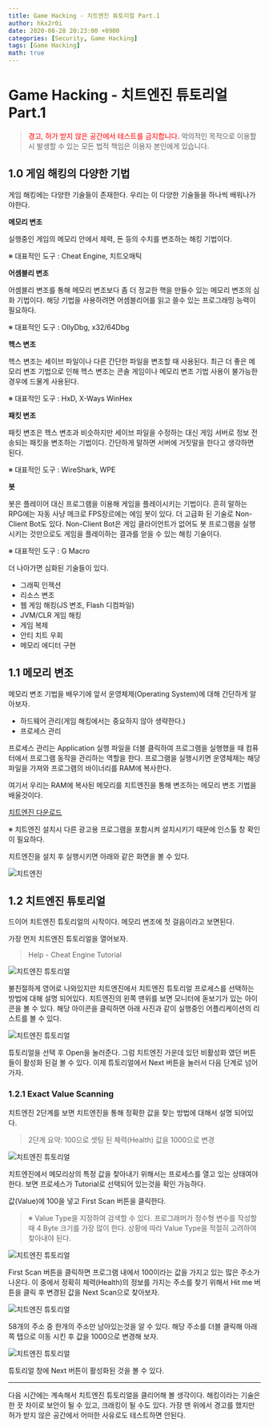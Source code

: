 ```yaml
---
title: Game Hacking - 치트엔진 튜토리얼 Part.1
author: hkx2r0i
date: 2020-08-28 20:23:00 +0900
categories: [Security, Game Hacking]
tags: [Game Hacking]
math: true
---
```


# Game Hacking - 치트엔진 튜토리얼 Part.1

> <font color="red">경고, 허가 받지 않은 공간에서 테스트를 금지합니다.</font> 악의적인 목적으로 이용할 시 발생할 수 있는 모든 법적 책임은 이용자 본인에게 있습니다.

## 1.0 게임 해킹의 다양한 기법

게임 해킹에는 다양한 기술들이 존재한다. 우리는 이 다양한 기술들을 하나씩 배워나가야한다.

**메모리 변조**

실행중인 게임의 메모리 안에서 체력, 돈 등의 수치를 변조하는 해킹 기법이다.

※ 대표적인 도구 : Cheat Engine, 치트오매틱

**어셈블리 변조**

어셈블리 변조를 통해 메모리 변조보다 좀 더 정교한 핵을 만들수 있는 메모리 변조의 심화 기법이다.
해당 기법을 사용하려면 어셈블리어를 읽고 쓸수 있는 프로그래밍 능력이 필요하다.

※ 대표적인 도구 : OllyDbg, x32/64Dbg

**헥스 변조**

헥스 변조는 세이브 파일이나 다른 간단한 파일을 변조할 때 사용된다.
최근 더 좋은 메모리 변조 기법으로 인해 헥스 변조는 콘솔 게임이나 메모리 변조 기법 사용이 불가능한 경우에 드물게 사용된다.

※ 대표적인 도구 : HxD, X-Ways WinHex

**패킷 변조**

패킷 변조은 헥스 변조과 비슷하지만 세이브 파일을 수정하는 대신 게임 서버로 정보 전송되는 패킷을 변조하는 기법이다.
간단하게 말하면 서버에 거짓말을 한다고 생각하면 된다.

※ 대표적인 도구 : WireShark, WPE

**봇**

봇은 플레이어 대신 프로그램을 이용해 게임을 플레이시키는 기법이다.
흔히 말하는 RPG에는 자동 사냥 메크로 FPS장르에는 에임 봇이 있다.
더 고급화 된 기술로 Non-Client Bot도 있다. Non-Client Bot은 게임 클라이언트가 없어도 봇 프로그램을 실행시키는 것만으로도 게임을 플레이하는 결과를 얻을 수 있는 해킹 기술이다.

※ 대표적인 도구 : G Macro

더 나아가면 심화된 기술들이 있다.

- 그래픽 인젝션
- 리소스 변조
- 웹 게임 해킹(JS 변조, Flash 디컴파일)
- JVM/CLR 게임 해킹
- 게임 복제
- 안티 치트 우회
- 메모리 에디터 구현

## 1.1 메모리 변조

메모리 변조 기법을 배우기에 앞서 운영체제(Operating System)에 대해 간단하게 알아보자.

- 하드웨어 관리(게임 해킹에서는 중요하지 않아 생략한다.)
- 프로세스 관리

프로세스 관리는 Application 실행 파일을 더블 클릭하여 프로그램을 실행했을 때 컴퓨터에서 프로그램 동작을 관리하는 역할을 한다.
프로그램을 실행시키면 운영체제는 해당 파일을 가져와 프로그램의 바이너리를 RAM에 복사한다.

여기서 우리는 RAM에 복사된 메모리를 치트엔진을 통해 변조하는 메모리 변조 기법을 배울것이다.

[치트엔진 다운로드](https://www.cheatengine.org)

※ 치트엔진 설치시 다른 광고용 프로그램을 포함시켜 설치시키기 때문에 인스톨 창 확인이 필요하다.

치트엔진을 설치 후 실행시키면 아래와 같은 화면을 볼 수 있다.

![치트엔진](/assets/img/game-hacking-2/1.png)

## 1.2 치트엔진 튜토리얼

드이어 치트엔진 튜토리얼의 시작이다. 메모리 변조에 첫 걸음이라고 보면된다.

가장 먼저 치트엔진 튜토리얼을 열어보자.

> Help - Cheat Engine Tutorial

![치트엔진 튜토리얼](/assets/img/game-hacking-2/2.png)

불친절하게 영어로 나와있지만 치트엔진에서 치트엔진 튜토리얼 프로세스를 선택하는 방법에 대해 설명 되어있다.
치트엔진의 왼쪽 맨위를 보면 모니터에 돋보기가 있는 아이콘을 볼 수 있다. 해당 아이콘을 클릭하면 아래 사진과 같이 실행중인 어플리케이션의 리스트를 볼 수 있다.

![치트엔진 튜토리얼](/assets/img/game-hacking-2/3.png)

튜토리얼을 선택 후 Open을 눌러준다. 그럼 치트엔진 가운데 있던 비활성화 였던 버튼들이 활성화 된걸 볼 수 있다.
이제 튜토리얼에서 Next 버튼을 눌러서 다음 단계로 넘어가자.

### 1.2.1 Exact Value Scanning

치트엔진 2단계를 보면 치트엔진을 통해 정확한 값을 찾는 방법에 대해서 설명 되어있다.

> 2단계 요약: 100으로 셋팅 된 체력(Health) 값을 1000으로 변경

![치트엔진 튜토리얼](/assets/img/game-hacking-2/4.png)

치트엔진에서 메모리상의 특정 값을 찾아내기 위해서는 프로세스를 열고 있는 상태여야 한다.
보면 프로세스가 Tutorial로 선택되어 있는것을 확인 가능하다.

값(Value)에 100을 넣고 First Scan 버튼을 클릭한다.

> ※ Value Type을 지정하여 검색할 수 있다. 프로그래머가 정수형 변수를 작성할 때 4 Byte 크기를 가장 많이 한다.
>     상황에 따라 Value Type을 적절히 고려하여 찾아내야 된다. 

![치트엔진 튜토리얼](/assets/img/game-hacking-2/5.png)

First Scan 버튼을 클릭하면 프로그램 내에서 100이라는 값을 가지고 있는 많은 주소가 나온다.
이 중에서 정확히 체력(Health)의 정보를 가지는 주소를 찾기 위해서 Hit me 버튼을 클릭 후 변경된 값을 Next Scan으로 찾아보자.

![치트엔진 튜토리얼](/assets/img/game-hacking-2/6.png)

58개의 주소 중 한개의 주소만 남아있는것을 알 수 있다.
해당 주소를 더블 클릭해 아래 쪽 탭으로 이동 시킨 후 값을 1000으로 변경해 보자.

![치트엔진 튜토리얼](/assets/img/game-hacking-2/7.png)

튜토리얼 창에 Next 버튼이 활성화된 것을 볼 수 있다.

---

다음 시간에는 계속해서 치트엔진 튜토리얼을 클리어해 볼 생각이다.
해킹이라는 기술은 한 끗 차이로 보안이 될 수 있고, 크래킹이 될 수도 있다.
가장 맨 위에서 경고를 했지만 허가 받지 않은 공간에서 어떠한 사유로도 테스트하면 안된다.